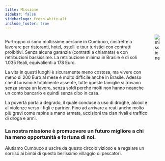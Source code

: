 ```yaml
---
title: Missione
sidebar: false
sidebarlogo: fresh-white-alt
include_footer: true
---
```


<div class="container">
  <div class="columns">
    <div class="column is-half">
      <p>
        Purtroppo ci sono moltissime persone in Cumbuco, costrette a lavorare per ristoranti, hotel, ostelli e tour turistici con contratti proibitivi.
        Senza alcuna garanzia (contratti a chiamata) e con retribuzioni bassissime.
        La retribuzione minima in Brasile è di soli 1.035 Reali, equivalienti a 178 Euro.
      </p>
      <p>
        La vita in questi luoghi è sicuramente meno costosa, ma vivere con meno di 200 Euro al mese è molto difficile anche in Brasile.
        Adesso che il turismo è totalmente assente, tutte queste famiglie si trovano senza senza un lavoro, senza soldi perché molti non hanno neanche un
        conto bancario e quindi senza cibo in casa.
      </p>
      <p>
        La povertà porta a degrado, il quale conduce a uso di droghe, alcool e al violenze verso i figli e partner.
        Fino ad arrivare a reati anche molto più gravi come rapine a mano armata, uccisioni tra clan rivali e traffico di droga e armi.
      </p>
      <h3>
        La nostra missione è promuovere un futuro migliore a chi ha meno opportunità e fortuna di noi.
      </h3>
      <p>
        Aiutiamo Cumbuco a uscire da questo circolo vizioso e a regalare un sorriso ai bimbi di questo bellissimo villaggio di pescatori.
      </p>
  </div>
  <div class="column is-5">
    <img src="/images/illustrations/mission.png" alt="missione">
  </div>
</div>